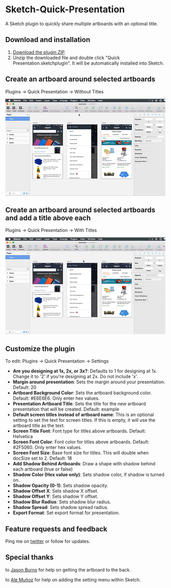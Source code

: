 # Sketch-Quick-Presentation

A Sketch plugin to quickly share multiple artboards with an optional title.

## Download and installation

1. [Download the plugin ZIP](https://github.com/timothywhalin/Sketch-Quick-Presentation/archive/master.zip).
2. Unzip the downloaded file and double click "Quick Presentation.sketchplugin". It will be automatically installed into Sketch.

## Create an artboard around selected artboards

Plugins → Quick Presentation → Without Titles

![Generate artboard without titles](README-Screenshots/without-titles.gif)

## Create an artboard around selected artboards and add a title above each

Plugins → Quick Presentation → With Titles

![Generate artboard with titles](README-Screenshots/with-titles.gif)

## Customize the plugin

To edit: Plugins → Quick Presentation → Settings

- **Are you designing at 1x, 2x, or 3x?**: Defaults to 1 for designing at 1x. Change it to '2' if you're designing at 2x. Do not include 'x'.
- **Margin around presentation**: Sets the margin around your presentation. Default: 20
- **Artboard Background Color**: Sets the artboard background color. Default: #E6E6E6. Only enter hex values.
- **Presentation Artboard Title**: Sets the title for the new artboard presentation that will be created. Default: example
- **Default screen titles instead of artboard name**: This is an optional setting to set the text for screen titles. If this is empty,  it will use the artboard title as the text.
- **Screen Title Font**: Font type for titles above artboards. Default: Helvetica
- **Screen Font Color**: Font color for titles above artboards. Default: #2F5060.  Only enter hex values.
- **Screen Font Size**: Base font size for titles. This will double when docSize set to 2. Default: 18
- **Add Shadow Behind Artboards**: Draw a shape with shadow behind each artboard (true or false)
 - **Shadow Color (Hex value only)**: Sets shadow color, if shadow is turned on.
 - **Shadow Opacity (0-1)**: Sets shadow opacity.
 - **Shadow Offset X**: Sets shadow X offset.
 - **Shadow Offset Y**: Sets shadow Y offset.
 - **Shadow Blur Radius**: Sets shadow blur radius.
  - **Shadow Spread**: Sets shadow spread radius.
- **Export Format**: Set export format for presentation.

## Feature requests and feedback
Ping me on [twitter](http://twitter.com/timothywhalin) or follow for updates.

## Special thanks
to [Jason Burns](https://github.com/sonburn/) for help on getting the artboard to the back.

to [Ale Muñoz](https://github.com/bomberstudios) for help on adding the setting menu within Sketch.
